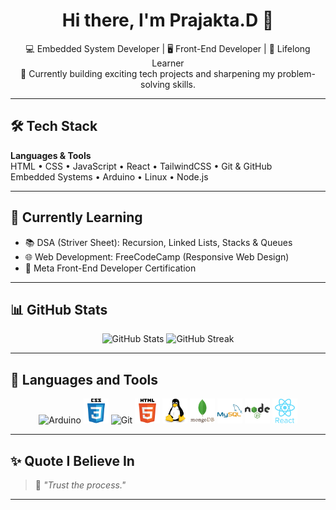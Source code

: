 <h1 align="center">Hi there, I'm Prajakta.D  👋</h1>
<p align="center">
  💻 Embedded System Developer | 🖥️ Front-End Developer | 🌱 Lifelong Learner<br/>
  🚀 Currently building exciting tech projects and sharpening my problem-solving skills.
</p>

---

## 🛠 Tech Stack
**Languages & Tools**  
HTML • CSS • JavaScript • React • TailwindCSS • Git & GitHub  
Embedded Systems • Arduino • Linux • Node.js   

---

## 🧠 Currently Learning
- 📚 DSA (Striver Sheet): Recursion, Linked Lists, Stacks & Queues  
- 🌐 Web Development: FreeCodeCamp (Responsive Web Design)  
- 📖 Meta Front-End Developer Certification  

---

## 📊 GitHub Stats

<p align="center">
  <img src="https://github-readme-stats.vercel.app/api?username=PrajaktaD1996&show_icons=true&theme=radical" alt="GitHub Stats"/>
  <img src="https://github-readme-streak-stats.herokuapp.com/?user=PrajaktaD1996&theme=radical" alt="GitHub Streak"/>
</p>

---

## 🔧 Languages and Tools

<p align="center">
  <img src="https://cdn.worldvectorlogo.com/logos/arduino-1.svg" alt="Arduino" width="40" height="40"/>
  <img src="https://raw.githubusercontent.com/devicons/devicon/master/icons/css3/css3-original-wordmark.svg" alt="CSS3" width="40" height="40"/>
  <img src="https://www.vectorlogo.zone/logos/git-scm/git-scm-icon.svg" alt="Git" width="40" height="40"/>
  <img src="https://raw.githubusercontent.com/devicons/devicon/master/icons/html5/html5-original-wordmark.svg" alt="HTML5" width="40" height="40"/>
  <img src="https://raw.githubusercontent.com/devicons/devicon/master/icons/linux/linux-original.svg" alt="Linux" width="40" height="40"/>
  <img src="https://raw.githubusercontent.com/devicons/devicon/master/icons/mongodb/mongodb-original-wordmark.svg" alt="MongoDB" width="40" height="40"/>
  <img src="https://raw.githubusercontent.com/devicons/devicon/master/icons/mysql/mysql-original-wordmark.svg" alt="MySQL" width="40" height="40"/>
  <img src="https://raw.githubusercontent.com/devicons/devicon/master/icons/nodejs/nodejs-original-wordmark.svg" alt="Node.js" width="40" height="40"/>
  <img src="https://raw.githubusercontent.com/devicons/devicon/master/icons/react/react-original-wordmark.svg" alt="React" width="40" height="40"/>
</p>

---

## ✨ Quote I Believe In  
> 🌸 *"Trust the process."*

---
